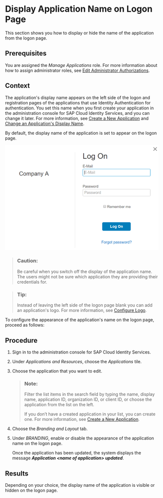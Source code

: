 <!-- loioc02798e4e9b14395aba454eb67f9e08c -->

# Display Application Name on Logon Page

This section shows you how to display or hide the name of the application from the logon page.



## Prerequisites

You are assigned the *Manage Applications* role. For more information about how to assign administrator roles, see [Edit Administrator Authorizations](edit-administrator-authorizations-86ee374.md).



## Context

The application's display name appears on the left side of the logon and registration pages of the applications that use Identity Authentication for authentication. You set this name when you first create your application in the administration console for SAP Cloud Identity Services, and you can change it later. For more information, see [Create a New Application](create-a-new-application-0d4b255.md) and [Change an Application's Display Name](change-an-application-s-display-name-83d65d0.md).

By default, the display name of the application is set to appear on the logon page.

![](images/DisplayName_Logon_a70dfbf.png)

> ### Caution:  
> Be careful when you switch off the display of the application name. The users might not be sure which application they are providing their credentials for.

> ### Tip:  
> Instead of leaving the left side of the logon page blank you can add an application's logo. For more information, see [Configure Logo](configure-logo-778f748.md).

To configure the appearance of the application's name on the logon page, proceed as follows:



## Procedure

1.  Sign in to the administration console for SAP Cloud Identity Services.

2.  Under *Applications and Resources*, choose the *Applications* tile.

3.  Choose the application that you want to edit.

    > ### Note:  
    > Filter the list items in the search field by typing the name, display name, application ID, organization ID, or client ID, or choose the application from the list on the left.
    > 
    > If you don’t have a created application in your list, you can create one. For more information, see [Create a New Application](create-a-new-application-0d4b255.md).

4.  Choose the *Branding and Layout* tab.

5.  Under *BRANDING*, enable or disable the appearance of the application name on the logon page.

    Once the application has been updated, the system displays the message ***Application <name of application\> updated***.




## Results

Depending on your choice, the display name of the application is visible or hidden on the logon page.

